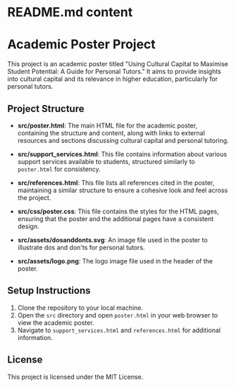# README.md content
# Academic Poster Project

This project is an academic poster titled "Using Cultural Capital to Maximise Student Potential: A Guide for Personal Tutors." It aims to provide insights into cultural capital and its relevance in higher education, particularly for personal tutors.

## Project Structure

- **src/poster.html**: The main HTML file for the academic poster, containing the structure and content, along with links to external resources and sections discussing cultural capital and personal tutoring.
  
- **src/support_services.html**: This file contains information about various support services available to students, structured similarly to `poster.html` for consistency.
  
- **src/references.html**: This file lists all references cited in the poster, maintaining a similar structure to ensure a cohesive look and feel across the project.
  
- **src/css/poster.css**: This file contains the styles for the HTML pages, ensuring that the poster and the additional pages have a consistent design.
  
- **src/assets/dosanddonts.svg**: An image file used in the poster to illustrate dos and don'ts for personal tutors.
  
- **src/assets/logo.png**: The logo image file used in the header of the poster.

## Setup Instructions

1. Clone the repository to your local machine.
2. Open the `src` directory and open `poster.html` in your web browser to view the academic poster.
3. Navigate to `support_services.html` and `references.html` for additional information.

## License

This project is licensed under the MIT License.